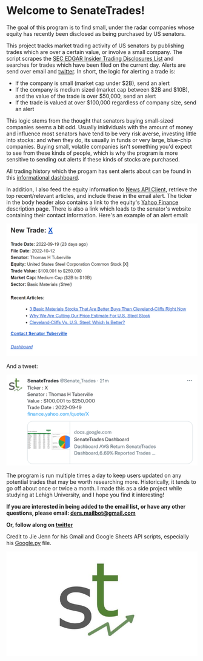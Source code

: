 # Welcome to SenateTrades!

<p>
    The goal of this program is to find small, under the radar companies whose equity has recently been disclosed as being purchased by US senators.
</p>

This project tracks market trading activity of US senators by publishing trades which are over a certain value, or involve a small company. The script scrapes the [SEC EDGAR Insider Trading Disclosures List](https://sec.report/Senate-Stock-Disclosures) and searches for trades which have been filed on the current day. Alerts are send over email and [twitter](https://twitter.com/Senate_Trades). In short, the logic for alerting a trade is:
- If the company is small (market cap under $2B), send an alert
- If the company is medium sized (market cap between $2B and $10B), and the value of the trade is over $50,000, send an alert
- If the trade is valued at over $100,000 regardless of company size, send an alert

This logic stems from the thought that senators buying small-sized companies seems a bit odd. Usually inidividuals with the amount of money and influence most senators have tend
to be very risk averse, investing little into stocks: and when they do, its usually in funds or very large, blue-chip companies. Buying small, volatile companies isn't something you'd expect to see from these kinds of people, which is why the program is more sensitive to sending out alerts if these kinds of stocks are purchased.

All trading history which the progam has sent alerts about can be found in this [informational dashboard](https://docs.google.com/spreadsheets/d/14eg98rZU5Rza-MeUQMQJAaJD90Iz4OwTniB5Pd4vrzE).

In addition, I also feed the equity information to [News API Client](https://newsapi.org/docs/client-libraries/python), retrieve the top recent/relevant articles, and include these in the email alert. The ticker in the body header also contains a link to the equity's [Yahoo Finance](https://finance.yahoo.com/) description page. There is also a link which leads to the senator's website containing their contact information. Here's an example of an alert email:

![](repo_pics/sample_email.png)

And a tweet:

![](repo_pics/sample_tweet.png)

The program is run multiple times a day to keep users updated on any potential trades that may be worth researching more. Historically, it tends to go off about once or twice a month. I made this as a side project while studying at Lehigh University, and I hope you find it interesting!

<b> If you are interested in being added to the email list, or have any other questions, please email:
ders.mailbot@gmail.com

Or, follow along on [twitter](https://twitter.com/Senate_Trades)
</b>

Credit to Jie Jenn for his Gmail and Google Sheets API scripts, especially his [Google.py](/main/Google.py) file.

![](/res/repo_pics/git_logo.JPG)